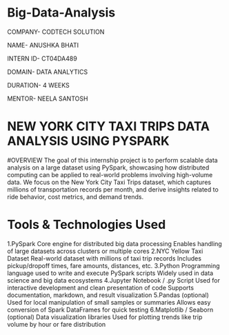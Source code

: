 # Big-Data-Analysis
COMPANY- CODTECH SOLUTION

NAME- ANUSHKA BHATI

INTERN ID- CT04DA489

DOMAIN- DATA ANALYTICS

DURATION- 4 WEEKS

MENTOR- NEELA SANTOSH
# NEW YORK CITY TAXI TRIPS DATA ANALYSIS USING PYSPARK
#OVERVIEW
The goal of this internship project is to perform scalable data analysis on a large dataset using PySpark, showcasing how distributed computing can be applied to real-world problems involving high-volume data. We focus on the New York City Taxi Trips dataset, which captures millions of transportation records per month, and derive insights related to ride behavior, cost metrics, and demand trends.
# Tools & Technologies Used
1.PySpark
      Core engine for distributed big data processing
      Enables handling of large datasets across clusters or multiple cores
2.NYC Yellow Taxi Dataset
       Real-world dataset with millions of taxi trip records
       Includes pickup/dropoff times, fare amounts, distances, etc.
3.Python
       Programming language used to write and execute PySpark scripts
       Widely used in data science and big data ecosystems
4.Jupyter Notebook / .py Script
       Used for interactive development and clean presentation of code
       Supports documentation, markdown, and result visualization
5.Pandas (optional)
       Used for local manipulation of small samples or summaries
        Allows easy conversion of Spark DataFrames for quick testing
6.Matplotlib / Seaborn (optional)
        Data visualization libraries
        Used for plotting trends like trip volume by hour or fare distribution
